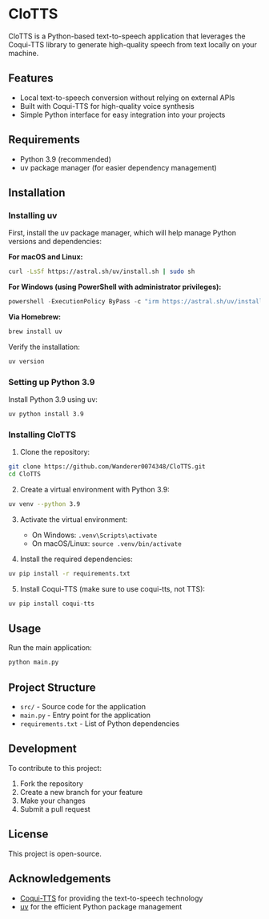 # CloTTS

CloTTS is a Python-based text-to-speech application that leverages the Coqui-TTS library to generate high-quality speech from text locally on your machine.

## Features

- Local text-to-speech conversion without relying on external APIs
- Built with Coqui-TTS for high-quality voice synthesis
- Simple Python interface for easy integration into your projects

## Requirements

- Python 3.9 (recommended)
- uv package manager (for easier dependency management)

## Installation

### Installing uv

First, install the uv package manager, which will help manage Python versions and dependencies:

**For macOS and Linux:**
```bash
curl -LsSf https://astral.sh/uv/install.sh | sudo sh
```

**For Windows (using PowerShell with administrator privileges):**
```powershell
powershell -ExecutionPolicy ByPass -c "irm https://astral.sh/uv/install.ps1 | iex"
```

**Via Homebrew:**
```bash
brew install uv
```

Verify the installation:
```bash
uv version
```

### Setting up Python 3.9

Install Python 3.9 using uv:
```bash
uv python install 3.9
```

### Installing CloTTS

1. Clone the repository:
```bash
git clone https://github.com/Wanderer0074348/CloTTS.git
cd CloTTS
```

2. Create a virtual environment with Python 3.9:
```bash
uv venv --python 3.9
```

3. Activate the virtual environment:
   - On Windows: `.venv\Scripts\activate`
   - On macOS/Linux: `source .venv/bin/activate`

4. Install the required dependencies:
```bash
uv pip install -r requirements.txt
```

5. Install Coqui-TTS (make sure to use coqui-tts, not TTS):
```bash
uv pip install coqui-tts
```

## Usage

Run the main application:
```bash
python main.py
```

## Project Structure

- `src/` - Source code for the application
- `main.py` - Entry point for the application
- `requirements.txt` - List of Python dependencies

## Development

To contribute to this project:

1. Fork the repository
2. Create a new branch for your feature
3. Make your changes
4. Submit a pull request

## License

This project is open-source.

## Acknowledgements

- [Coqui-TTS](https://github.com/idiap/coqui-ai-TTS) for providing the text-to-speech technology
- [uv](https://github.com/astral-sh/uv) for the efficient Python package management
